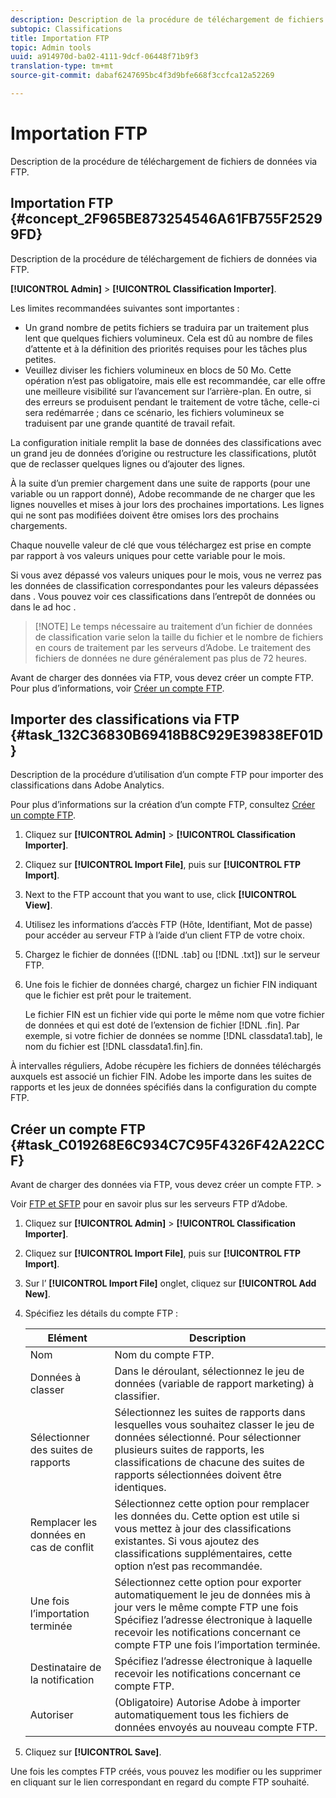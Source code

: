 ```yaml
---
description: Description de la procédure de téléchargement de fichiers de données via FTP.
subtopic: Classifications
title: Importation FTP
topic: Admin tools
uuid: a914970d-ba02-4111-9dcf-06448f71b9f3
translation-type: tm+mt
source-git-commit: dabaf6247695bc4f3d9bfe668f3ccfca12a52269

---
```



# Importation FTP

Description de la procédure de téléchargement de fichiers de données via FTP.

## Importation FTP {#concept_2F965BE873254546A61FB755F25299FD}

Description de la procédure de téléchargement de fichiers de données via FTP.

**[!UICONTROL Admin]** > **[!UICONTROL Classification Importer]**.

Les limites recommandées suivantes sont importantes :

* Un grand nombre de petits fichiers se traduira par un traitement plus lent que quelques fichiers volumineux. Cela est dû au nombre de files d’attente et à la définition des priorités requises pour les tâches plus petites.
* Veuillez diviser les fichiers volumineux en blocs de 50 Mo. Cette opération n’est pas obligatoire, mais elle est recommandée, car elle offre une meilleure visibilité sur l’avancement sur l’arrière-plan. En outre, si des erreurs se produisent pendant le traitement de votre tâche, celle-ci sera redémarrée ; dans ce scénario, les fichiers volumineux se traduisent par une grande quantité de travail refait.

La configuration initiale remplit la base de données des classifications avec un grand jeu de données d’origine ou restructure les classifications, plutôt que de reclasser quelques lignes ou d’ajouter des lignes.

À la suite d’un premier chargement dans une suite de rapports (pour une variable ou un rapport donné), Adobe recommande de ne charger que les lignes nouvelles et mises à jour lors des prochaines importations. Les lignes qui ne sont pas modifiées doivent être omises lors des prochains chargements.

Chaque nouvelle valeur de clé que vous téléchargez est prise en compte par rapport à vos valeurs uniques pour cette variable pour le mois.

Si vous avez dépassé vos valeurs uniques pour le mois, vous ne verrez pas les données de classification correspondantes pour les valeurs dépassées dans . Vous pouvez voir ces classifications dans l’entrepôt de données ou dans le  ad hoc .

>[!NOTE] Le temps nécessaire au traitement d’un fichier de données de classification varie selon la taille du fichier et le nombre de fichiers en cours de traitement par les serveurs d’Adobe. Le traitement des fichiers de données ne dure généralement pas plus de 72 heures.

Avant de charger des données via FTP, vous devez créer un compte FTP. Pour plus d’informations, voir [Créer un compte FTP](/help/components/c-classifications2/c-classifications-importer/c-uploading-saint-data-files-via-ftp.md#task_C019268E6C934C7C95F4326F42A22CCF).

## Importer des classifications via FTP {#task_132C36830B69418B8C929E39838EF01D}

<!-- 

t_upload_a_saint_data_file_via_ftp.xml

 -->

Description de la procédure d’utilisation d’un compte FTP pour importer des classifications dans Adobe Analytics.

Pour plus d’informations sur la création d’un compte FTP, consultez  [Créer un compte FTP](/help/components/c-classifications2/c-classifications-importer/c-uploading-saint-data-files-via-ftp.md#task_C019268E6C934C7C95F4326F42A22CCF).

1. Cliquez sur **[!UICONTROL Admin]** > **[!UICONTROL Classification Importer]**.
1. Cliquez sur **[!UICONTROL Import File]**, puis sur **[!UICONTROL FTP Import]**.
1. Next to the FTP account that you want to use, click **[!UICONTROL View]**.
1. Utilisez les informations d’accès FTP (Hôte, Identifiant, Mot de passe) pour accéder au serveur FTP à l’aide d’un client FTP de votre choix.
1. Chargez le fichier de données ([!DNL .tab] ou [!DNL .txt]) sur le serveur FTP.
1. Une fois le fichier de données chargé, chargez un fichier FIN indiquant que le fichier est prêt pour le traitement.

   Le fichier FIN est un fichier vide qui porte le même nom que votre fichier de données et qui est doté de l’extension de fichier [!DNL .fin]. Par exemple, si votre fichier de données se nomme [!DNL classdata1.tab], le nom du fichier est [!DNL classdata1.fin].fin.

À intervalles réguliers, Adobe récupère les fichiers de données téléchargés auxquels est associé un fichier FIN. Adobe les importe dans les suites de rapports et les jeux de données spécifiés dans la configuration du compte FTP.

## Créer un compte FTP {#task_C019268E6C934C7C95F4326F42A22CCF}

Avant de charger des données via FTP, vous devez créer un compte FTP. >

<!-- 

t_create_an_ftp_account.xml

 -->

Voir [FTP et SFTP](https://marketing.adobe.com/resources/help/fr_FR/whitepapers/ftp/) pour en savoir plus sur les serveurs FTP d’Adobe.

1. Cliquez sur **[!UICONTROL Admin]** > **[!UICONTROL Classification Importer]**.
1. Cliquez sur **[!UICONTROL Import File]**, puis sur **[!UICONTROL FTP Import]**.
1. Sur l’ **[!UICONTROL Import File]** onglet, cliquez sur **[!UICONTROL Add New]**.
1. Spécifiez les détails du compte FTP :

   | Elément | Description |
   |---|---|
   | Nom | Nom du compte FTP. |
   | Données à classer | Dans le  déroulant, sélectionnez le jeu de données (variable de rapport marketing) à classifier. |
   | Sélectionner des suites de rapports | Sélectionnez les suites de rapports dans lesquelles vous souhaitez classer le jeu de données sélectionné. Pour sélectionner plusieurs suites de rapports, les classifications de chacune des suites de rapports sélectionnées doivent être identiques. |
   | Remplacer les données en cas de conflit | Sélectionnez cette option pour remplacer les données  du. Cette option est utile si vous mettez à jour des classifications existantes. Si vous ajoutez des classifications supplémentaires, cette option n’est pas recommandée. |
   | Une fois l’importation terminée | Sélectionnez cette option pour exporter automatiquement le jeu de données mis à jour vers le même compte FTP une fois Spécifiez l’adresse électronique à laquelle recevoir les notifications concernant ce compte FTP une fois l’importation terminée. |
   | Destinataire de la notification | Spécifiez l’adresse électronique à laquelle recevoir les notifications concernant ce compte FTP. |
   | Autoriser | (Obligatoire) Autorise Adobe à importer automatiquement tous les fichiers de données envoyés au nouveau compte FTP. |

1. Cliquez sur **[!UICONTROL Save]**.

Une fois les comptes FTP créés, vous pouvez les modifier ou les supprimer en cliquant sur le lien correspondant en regard du compte FTP souhaité.
